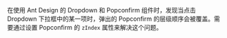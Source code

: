 在使用 Ant Design 的 Dropdown 和 Popconfirm 组件时，发现当点击 Dropdown 下拉框中的某一项时，弹出的 Popconfirm 的层级顺序会被覆盖。需要通过设置 Popconfirm 的 `zIndex` 属性来解决这个问题。
